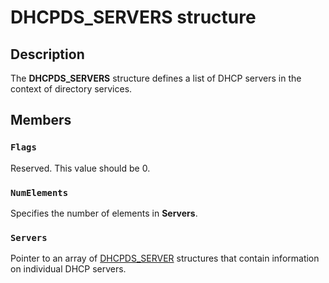 # DHCPDS_SERVERS structure

## Description

The **DHCPDS_SERVERS** structure defines a list of DHCP servers in the context of directory services.

## Members

### `Flags`

Reserved. This value should be 0.

### `NumElements`

Specifies the number of elements in **Servers**.

### `Servers`

Pointer to an array of [DHCPDS_SERVER](https://learn.microsoft.com/windows/desktop/api/dhcpsapi/ns-dhcpsapi-dhcpds_server) structures that contain information on individual DHCP servers.